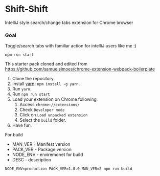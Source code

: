 # Shift-Shift

IntelliJ style search/change tabs extension for Chrome browser

### Goal
Toggle/search tabs with familiar action for intelliJ users like me :)


```
npm run start
```
This starter pack cloned and edited from https://github.com/samuelsimoes/chrome-extension-webpack-boilerplate

1. Clone the repository.
2. Install [yarn](https://yarnpkg.com): `npm install -g yarn`.
3. Run `yarn`.
4. Run `npm run start`
7. Load your extension on Chrome following:
    1. Access `chrome://extensions/`
    2. Check `Developer mode`
    3. Click on `Load unpacked extension`
    4. Select the `build` folder.
8. Have fun.

For build
- MAN_VER - Manifest version
- PACK_VER - Package version
- NODE_ENV - enviremonet for build
- DESC - description
```
NODE_ENV=production PACK_VER=1.0.0 MAN_VER=2 npm run build
```